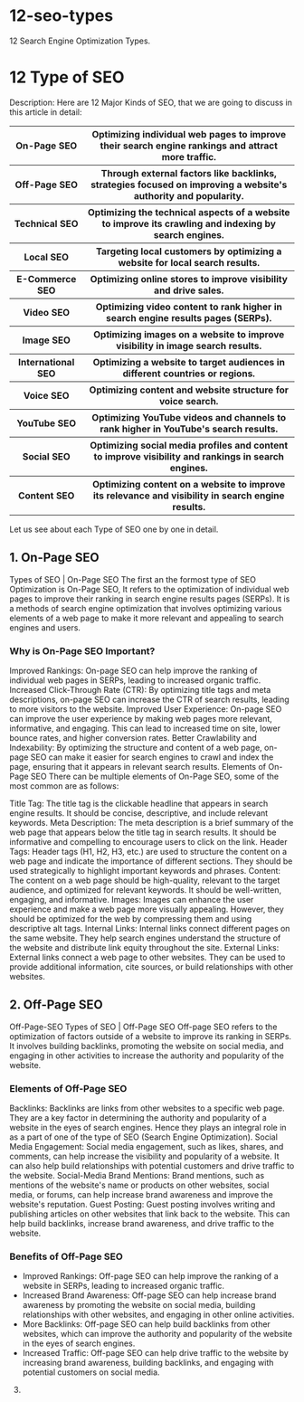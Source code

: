 # 12-seo-types
12 Search Engine Optimization Types.
<h1>12 Type of SEO</h1>
<p>Description: Here are 12 Major Kinds of SEO, that we are going to discuss in this article in detail:</p>
<table>
  <tr>
    <th>On-Page SEO</th>
    <th>Optimizing individual web pages to improve their search engine rankings and attract more traffic.</th>
  </tr>
  <tr>
    <th>Off-Page SEO</th>
	<th>Through external factors like backlinks, strategies focused on improving a website's authority and
      popularity.</th>
  </tr>
  <tr>
    <th>Technical SEO</th>
	<th>Optimizing the technical aspects of a website to improve its crawling and indexing by search engines.</th>
  </tr>
  <tr>
    <th>Local SEO</th>
    <th>Targeting local customers by optimizing a website for local search results.</th>
  </tr>
  <tr>
    <th>E-Commerce SEO</th>
	<th>Optimizing online stores to improve visibility and drive sales.</th>
  </tr>
  <tr>
    <th>Video SEO</th>
	<th>Optimizing video content to rank higher in search engine results pages (SERPs).</th>
  </tr>
  <tr>
    <th>Image SEO</th>
	<th>Optimizing images on a website to improve visibility in image search results.</th>
  </tr>
  <tr>
    <th>International SEO</th>
	<th>Optimizing a website to target audiences in different countries or regions.</th>
  </tr>
  <tr>
    <th>Voice SEO</th>
	<th>Optimizing content and website structure for voice search.</th>
  </tr>
  <tr>
    <th>YouTube SEO</th>
	<th>Optimizing YouTube videos and channels to rank higher in YouTube's search results.</th>
  </tr>
  <tr>
    <th>Social SEO</th>
	<th>Optimizing social media profiles and content to improve visibility and rankings in search engines.</th>
  </tr>
  <tr>
    <th>Content SEO</th>
    <th>Optimizing content on a website to improve its relevance and visibility in search engine results.</th>
  </tr>
</table>

Let us see about each Type of SEO one by one in detail.

<h2>1. On-Page SEO</h2>
<!-- image on-page-seo -->
Types of SEO | On-Page SEO
The first an the formost type of SEO Optimization is On-Page SEO, It refers to the optimization of individual web pages to improve their ranking in search engine results pages (SERPs). It is a methods of search engine optimization that involves optimizing various elements of a web page to make it more relevant and appealing to search engines and users.

<h3>Why is On-Page SEO Important?</h3>
Improved Rankings: On-page SEO can help improve the ranking of individual web pages in SERPs, leading to increased organic traffic.
Increased Click-Through Rate (CTR): By optimizing title tags and meta descriptions, on-page SEO can increase the CTR of search results, leading to more visitors to the website.
Improved User Experience: On-page SEO can improve the user experience by making web pages more relevant, informative, and engaging. This can lead to increased time on site, lower bounce rates, and higher conversion rates.
Better Crawlability and Indexability: By optimizing the structure and content of a web page, on-page SEO can make it easier for search engines to crawl and index the page, ensuring that it appears in relevant search results.
Elements of On-Page SEO
There can be multiple elements of On-Page SEO, some of the most common are as follows:

Title Tag: The title tag is the clickable headline that appears in search engine results. It should be concise, descriptive, and include relevant keywords.
Meta Description: The meta description is a brief summary of the web page that appears below the title tag in search results. It should be informative and compelling to encourage users to click on the link.
Header Tags: Header tags (H1, H2, H3, etc.) are used to structure the content on a web page and indicate the importance of different sections. They should be used strategically to highlight important keywords and phrases.
Content: The content on a web page should be high-quality, relevant to the target audience, and optimized for relevant keywords. It should be well-written, engaging, and informative.
Images: Images can enhance the user experience and make a web page more visually appealing. However, they should be optimized for the web by compressing them and using descriptive alt tags.
Internal Links: Internal links connect different pages on the same website. They help search engines understand the structure of the website and distribute link equity throughout the site.
External Links: External links connect a web page to other websites. They can be used to provide additional information, cite sources, or build relationships with other websites.

<h2>2. Off-Page SEO</h2>
<!-- image off-page-seo -->
Off-Page-SEO
Types of SEO | Off-Page SEO
Off-page SEO refers to the optimization of factors outside of a website to improve its ranking in SERPs. It involves building backlinks, promoting the website on social media, and engaging in other activities to increase the authority and popularity of the website.

<h3>Elements of Off-Page SEO</h3>
Backlinks: Backlinks are links from other websites to a specific web page. They are a key factor in determining the authority and popularity of a website in the eyes of search engines. Hence they plays an integral role in as a part of one of the type of SEO (Search Engine Optimization).
Social Media Engagement: Social media engagement, such as likes, shares, and comments, can help increase the visibility and popularity of a website. It can also help build relationships with potential customers and drive traffic to the website.
Social-Media
Brand Mentions: Brand mentions, such as mentions of the website's name or products on other websites, social media, or forums, can help increase brand awareness and improve the website's reputation.
Guest Posting: Guest posting involves writing and publishing articles on other websites that link back to the website. This can help build backlinks, increase brand awareness, and drive traffic to the website.

<h3>Benefits of Off-Page SEO</h3>
<ul>
  <li>Improved Rankings: Off-page SEO can help improve the ranking of a website in SERPs, leading to increased
    organic traffic.</li>
  <li>Increased Brand Awareness: Off-page SEO can help increase brand awareness by promoting the website on social
    media, building relationships with other websites, and engaging in other online activities.</li>
  <li>More Backlinks: Off-page SEO can help build backlinks from other websites, which can improve the authority
    and popularity of the website in the eyes of search engines.</li>
  <li>Increased Traffic: Off-page SEO can help drive traffic to the website by increasing brand awareness,
    building backlinks, and engaging with potential customers on social media.</li>
</ul>

3. 
